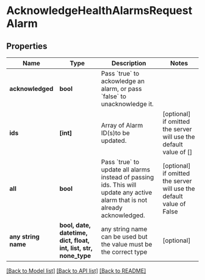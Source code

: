 # AcknowledgeHealthAlarmsRequestAlarm


## Properties
Name | Type | Description | Notes
------------ | ------------- | ------------- | -------------
**acknowledged** | **bool** | Pass &#x60;true&#x60; to ackowledge an alarm, or pass &#x60;false&#x60; to unacknowledge it. | 
**ids** | **[int]** | Array of Alarm ID(s)to be updated. | [optional]  if omitted the server will use the default value of []
**all** | **bool** | Pass &#x60;true&#x60; to update all alarms instead of passing ids. This will update any active alarm that is not already acknowledged.  | [optional]  if omitted the server will use the default value of False
**any string name** | **bool, date, datetime, dict, float, int, list, str, none_type** | any string name can be used but the value must be the correct type | [optional]

[[Back to Model list]](../README.md#documentation-for-models) [[Back to API list]](../README.md#documentation-for-api-endpoints) [[Back to README]](../README.md)


